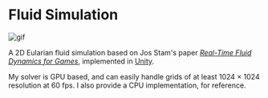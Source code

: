 # Fluid Simulation

![gif](https://imgur.com/7tXuHNS.gif)

A 2D Eularian fluid simulation  based on Jos Stam's paper *[Real-Time Fluid Dynamics for Games](https://pdfs.semanticscholar.org/847f/819a4ea14bd789aca8bc88e85e906cfc657c.pdf)*, implemented in [Unity](https://unity3d.com/).

My solver is GPU based, and can easily handle grids of at least 1024 × 1024 resolution at 60 fps.
I also provide a CPU implementation, for reference.